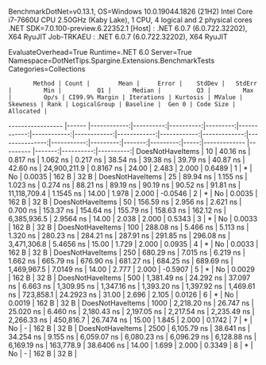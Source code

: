 
BenchmarkDotNet=v0.13.1, OS=Windows 10.0.19044.1826 (21H2)
Intel Core i7-7660U CPU 2.50GHz (Kaby Lake), 1 CPU, 4 logical and 2 physical cores
.NET SDK=7.0.100-preview.6.22352.1
  [Host]     : .NET 6.0.7 (6.0.722.32202), X64 RyuJIT
  Job-TRKAEU : .NET 6.0.7 (6.0.722.32202), X64 RyuJIT

EvaluateOverhead=True  Runtime=.NET 6.0  Server=True  
Namespace=DotNetTips.Spargine.Extensions.BenchmarkTests  Categories=Collections  

           Method | Count |        Mean |     Error |    StdDev |   StdErr |         Min |          Q1 |      Median |          Q3 |         Max |         Op/s | CI99.9% Margin | Iterations | Kurtosis | MValue | Skewness | Rank | LogicalGroup | Baseline |  Gen 0 | Code Size | Allocated |
----------------- |------ |------------:|----------:|----------:|---------:|------------:|------------:|------------:|------------:|------------:|-------------:|---------------:|-----------:|---------:|-------:|---------:|-----:|------------- |--------- |-------:|----------:|----------:|
 DoesNotHaveItems |    10 |    40.16 ns |  0.817 ns |  1.062 ns | 0.217 ns |    38.54 ns |    39.38 ns |    39.79 ns |    40.87 ns |    42.60 ns | 24,900,211.9 |      0.8167 ns |      24.00 |    2.483 |  2.000 |   0.6489 |    1 |            * |       No | 0.0035 |     162 B |      32 B |
 DoesNotHaveItems |    25 |    89.94 ns |  1.155 ns |  1.023 ns | 0.274 ns |    88.21 ns |    89.19 ns |    90.19 ns |    90.52 ns |    91.81 ns | 11,118,709.4 |      1.1545 ns |      14.00 |    1.978 |  2.000 |  -0.0546 |    2 |            * |       No | 0.0035 |     162 B |      32 B |
 DoesNotHaveItems |    50 |   156.59 ns |  2.956 ns |  2.621 ns | 0.700 ns |   153.37 ns |   154.64 ns |   155.79 ns |   158.63 ns |   162.12 ns |  6,385,936.5 |      2.9564 ns |      14.00 |    2.038 |  2.000 |   0.5343 |    3 |            * |       No | 0.0033 |     162 B |      32 B |
 DoesNotHaveItems |   100 |   288.08 ns |  5.466 ns |  5.113 ns | 1.320 ns |   280.23 ns |   284.21 ns |   287.91 ns |   291.85 ns |   296.08 ns |  3,471,306.8 |      5.4656 ns |      15.00 |    1.729 |  2.000 |   0.0935 |    4 |            * |       No | 0.0033 |     162 B |      32 B |
 DoesNotHaveItems |   250 |   680.29 ns |  7.015 ns |  6.219 ns | 1.662 ns |   665.79 ns |   676.90 ns |   681.27 ns |   684.25 ns |   689.69 ns |  1,469,967.5 |      7.0149 ns |      14.00 |    2.777 |  2.000 |  -0.5907 |    5 |            * |       No | 0.0029 |     162 B |      32 B |
 DoesNotHaveItems |   500 | 1,381.49 ns | 24.292 ns | 37.097 ns | 6.663 ns | 1,309.95 ns | 1,347.16 ns | 1,393.20 ns | 1,397.92 ns | 1,469.61 ns |    723,858.1 |     24.2923 ns |      31.00 |    2.696 |  2.105 |   0.0126 |    6 |            * |       No | 0.0019 |     162 B |      32 B |
 DoesNotHaveItems |  1000 | 2,218.20 ns | 26.747 ns | 25.020 ns | 6.460 ns | 2,180.43 ns | 2,197.05 ns | 2,217.54 ns | 2,235.49 ns | 2,266.33 ns |    450,816.7 |     26.7474 ns |      15.00 |    1.845 |  2.000 |   0.1742 |    7 |            * |       No |      - |     162 B |      32 B |
 DoesNotHaveItems |  2500 | 6,105.79 ns | 38.641 ns | 34.254 ns | 9.155 ns | 6,059.07 ns | 6,080.23 ns | 6,096.29 ns | 6,128.88 ns | 6,169.19 ns |    163,778.9 |     38.6406 ns |      14.00 |    1.699 |  2.000 |   0.3349 |    8 |            * |       No |      - |     162 B |      32 B |

